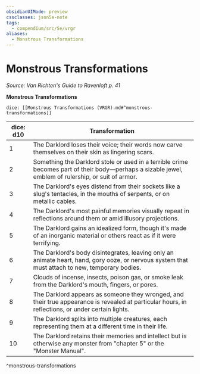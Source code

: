 ```yaml
---
obsidianUIMode: preview
cssclasses: json5e-note
tags:
  - compendium/src/5e/vrgr
aliases:
  - Monstrous Transformations
---
```

# Monstrous Transformations
*Source: Van Richten's Guide to Ravenloft p. 41* 

**Monstrous Transformations**

`dice: [[Monstrous Transformations (VRGR).md#^monstrous-transformations]]`

| dice: d10 | Transformation |
|-----------|----------------|
| 1 | The Darklord loses their voice; their words now carve themselves on their skin as lingering scars. |
| 2 | Something the Darklord stole or used in a terrible crime becomes part of their body—perhaps a sizable jewel, emblem of rulership, or suit of armor. |
| 3 | The Darklord's eyes distend from their sockets like a slug's tentacles, in the mouths of serpents, or on metallic cables. |
| 4 | The Darklord's most painful memories visually repeat in reflections around them or amid illusory projections. |
| 5 | The Darklord gains an idealized form, though it's made of an inorganic material or others react as if it were terrifying. |
| 6 | The Darklord's body disintegrates, leaving only an animate heart, hand, gory ooze, or nervous system that must attach to new, temporary bodies. |
| 7 | Clouds of incense, insects, poison gas, or smoke leak from the Darklord's mouth, fingers, or pores. |
| 8 | The Darklord appears as someone they wronged, and their true appearance is revealed at particular hours, in reflections, or under certain lights. |
| 9 | The Darklord splits into multiple creatures, each representing them at a different time in their life. |
| 10 | The Darklord retains their memories and intellect but is otherwise any monster from "chapter 5" or the "Monster Manual". |
^monstrous-transformations
